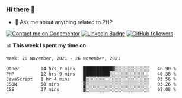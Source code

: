 ### Hi there 👋

<!--
**mustafaculban/mustafaculban** is a ✨ _special_ ✨ repository because its `README.md` (this file) appears on your GitHub profile.

Here are some ideas to get you started:

- 🌱 I’m currently learning ...
- 👯 I’m looking to collaborate on ...
- 🤔 I’m looking for help with ...
- 📫 How to reach me: ...
- 😄 Pronouns: ...
- ⚡ Fun fact: ...

-->
- 💬 Ask me about anything related to PHP

[![Contact me on Codementor](https://www.codementor.io/m-badges/karamusluk/book-session.svg)](https://www.codementor.io/@karamusluk?refer=badge)
[![Linkedin Badge](https://img.shields.io/badge/-Mustafa%20Culban-blue?style=social&logo=Linkedin&logoColor=blue&link=https://www.linkedin.com/in/mustafaculban/)](https://www.linkedin.com/in/mustafaculban/) 
[![GitHub followers](https://img.shields.io/github/followers/karamusluk?label=Follow&style=social)](https://github.com/karamusluk/?tab=follow)


📊 **This week I spent my time on**
<!--START_SECTION:waka-->
```text
Week: 20 November, 2021 - 26 November, 2021

Other        14 hrs 7 mins   ███████████▓░░░░░░░░░░░░░   46.90 % 
PHP          12 hrs 9 mins   ██████████░░░░░░░░░░░░░░░   40.38 % 
JavaScript   1 hr 4 mins     █░░░░░░░░░░░░░░░░░░░░░░░░   03.56 % 
JSON         58 mins         ▓░░░░░░░░░░░░░░░░░░░░░░░░   03.26 % 
CSS          37 mins         ▓░░░░░░░░░░░░░░░░░░░░░░░░   02.08 % 
```
<!--END_SECTION:waka-->

